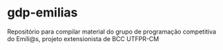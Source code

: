 # gdp-emilias
Repositório para compilar material do grupo de programação competitiva do Emíli@s, projeto extensionista de BCC UTFPR-CM
